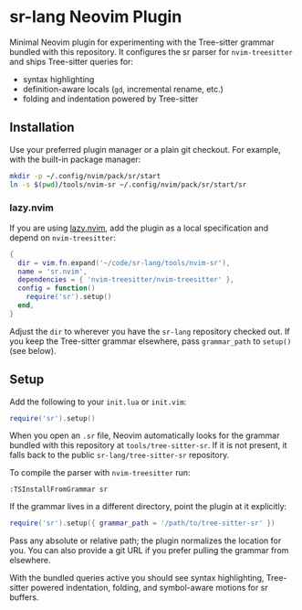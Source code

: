 # sr-lang Neovim Plugin

Minimal Neovim plugin for experimenting with the Tree-sitter grammar bundled with this repository. It configures the sr parser for
`nvim-treesitter` and ships Tree-sitter queries for:

- syntax highlighting
- definition-aware locals (`gd`, incremental rename, etc.)
- folding and indentation powered by Tree-sitter

## Installation

Use your preferred plugin manager or a plain git checkout. For example, with the built-in package manager:

```bash
mkdir -p ~/.config/nvim/pack/sr/start
ln -s $(pwd)/tools/nvim-sr ~/.config/nvim/pack/sr/start/sr
```

### lazy.nvim

If you are using [lazy.nvim](https://github.com/folke/lazy.nvim), add the plugin as a local specification and depend on
`nvim-treesitter`:

```lua
{
  dir = vim.fn.expand('~/code/sr-lang/tools/nvim-sr'),
  name = 'sr.nvim',
  dependencies = { 'nvim-treesitter/nvim-treesitter' },
  config = function()
    require('sr').setup()
  end,
}
```

Adjust the `dir` to wherever you have the `sr-lang` repository checked out. If you keep the Tree-sitter grammar elsewhere, pass `grammar_path` to `setup()` (see below).

## Setup

Add the following to your `init.lua` or `init.vim`:

```lua
require('sr').setup()
```

When you open an `.sr` file, Neovim automatically looks for the grammar bundled with this repository at `tools/tree-sitter-sr`. If it is not present, it falls back to the public `sr-lang/tree-sitter-sr` repository.

To compile the parser with `nvim-treesitter` run:

```vim
:TSInstallFromGrammar sr
```

If the grammar lives in a different directory, point the plugin at it explicitly:

```lua
require('sr').setup({ grammar_path = '/path/to/tree-sitter-sr' })
```

Pass any absolute or relative path; the plugin normalizes the location for you. You can also provide a git URL if you prefer pulling the grammar from elsewhere.

With the bundled queries active you should see syntax highlighting, Tree-sitter powered indentation, folding, and symbol-aware motions for sr buffers.
